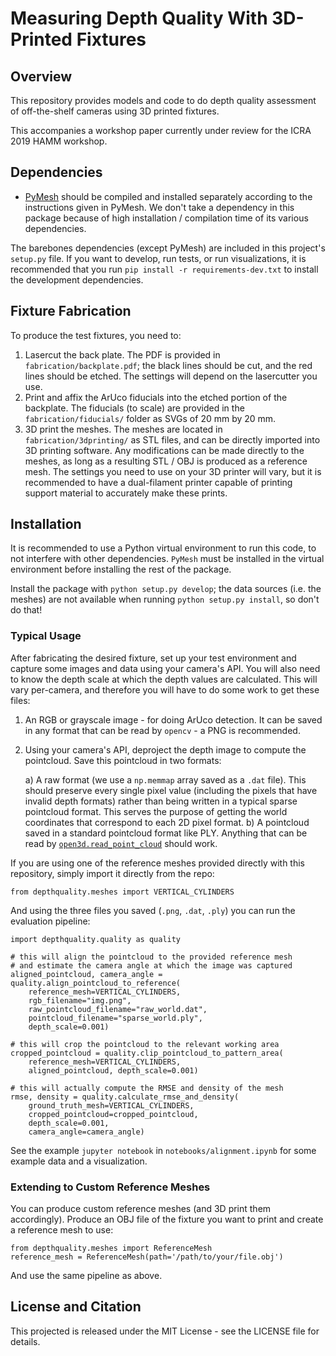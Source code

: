 # Measuring Depth Quality With 3D-Printed Fixtures

## Overview

This repository provides models and code to do depth quality assessment of off-the-shelf cameras using 3D printed fixtures.

This accompanies a workshop paper currently under review for the ICRA 2019 HAMM workshop.

## Dependencies

* [PyMesh](https://github.com/PyMesh/PyMesh) should be compiled and installed separately according to the instructions given in PyMesh. We don't take a dependency in this package because of high installation / compilation time of its various dependencies.

The barebones dependencies (except PyMesh) are included in this project's `setup.py` file. If you want to develop, run tests, or run visualizations, it is recommended that you run `pip install -r requirements-dev.txt` to install the development dependencies.

## Fixture Fabrication

To produce the test fixtures, you need to:

1) Lasercut the back plate. The PDF is provided in `fabrication/backplate.pdf`; the black lines should be cut, and the red lines should be etched. The settings will depend on the lasercutter you use.
2) Print and affix the ArUco fiducials into the etched portion of the backplate. The fiducials (to scale) are provided in the `fabrication/fiducials/` folder as SVGs of 20 mm by 20 mm.
3) 3D print the meshes. The meshes are located in `fabrication/3dprinting/` as STL files, and can be directly imported into 3D printing software. Any modifications can be made directly to the meshes, as long as a resulting STL / OBJ is produced as a reference mesh. The settings you need to use on your 3D printer will vary, but it is recommended to have a dual-filament printer capable of printing support material to accurately make these prints.

## Installation

It is recommended to use a Python virtual environment to run this code, to not interfere with other dependencies. `PyMesh` must be installed in the virtual environment before installing the rest of the package.

Install the package with `python setup.py develop`; the data sources (i.e. the meshes) are not available when running `python setup.py install`, so don't do that!

### Typical Usage

After fabricating the desired fixture, set up your test environment and capture some images and data using your camera's API. You will also need to know the depth scale at which the depth values are calculated. This will vary per-camera, and therefore you will have to do some work to get these files:

1) An RGB or grayscale image - for doing ArUco detection. It can be saved in any format that can be read by `opencv` - a PNG is recommended.
2) Using your camera's API, deproject the depth image to compute the pointcloud. Save this pointcloud in two formats:

	a) A raw format (we use a `np.memmap` array saved as a `.dat` file). This should preserve every single pixel value (including the pixels that have invalid depth formats) rather than being written in a typical sparse pointcloud format. This serves the purpose of getting the world coordinates that correspond to each 2D pixel format.
	b) A pointcloud saved in a standard pointcloud format like PLY. Anything that can be read by [`open3d.read_point_cloud`](http://www.open3d.org/docs/python_api/io.html#open3d.io.read_point_cloud) should work.

If you are using one of the reference meshes provided directly with this repository, simply import it directly from the repo:

```
from depthquality.meshes import VERTICAL_CYLINDERS
```

And using the three files you saved (`.png`, `.dat`, `.ply`) you can run the evaluation pipeline:


```
import depthquality.quality as quality

# this will align the pointcloud to the provided reference mesh
# and estimate the camera angle at which the image was captured
aligned_pointcloud, camera_angle = quality.align_pointcloud_to_reference(
    reference_mesh=VERTICAL_CYLINDERS,
    rgb_filename="img.png",
    raw_pointcloud_filename="raw_world.dat",
    pointcloud_filename="sparse_world.ply",
    depth_scale=0.001)

# this will crop the pointcloud to the relevant working area
cropped_pointcloud = quality.clip_pointcloud_to_pattern_area(
    reference_mesh=VERTICAL_CYLINDERS,
    aligned_pointcloud, depth_scale=0.001)

# this will actually compute the RMSE and density of the mesh
rmse, density = quality.calculate_rmse_and_density(
    ground_truth_mesh=VERTICAL_CYLINDERS,
    cropped_pointcloud=cropped_pointcloud,
    depth_scale=0.001,
    camera_angle=camera_angle)
```

See the example `jupyter notebook` in `notebooks/alignment.ipynb` for some example data and a visualization.

### Extending to Custom Reference Meshes

You can produce custom reference meshes (and 3D print them accordingly). Produce an OBJ file of the fixture you want to print and create a reference mesh to use:

```
from depthquality.meshes import ReferenceMesh
reference_mesh = ReferenceMesh(path='/path/to/your/file.obj')
```

And use the same pipeline as above.

## License and Citation

This projected is released under the MIT License - see the LICENSE file for details.
